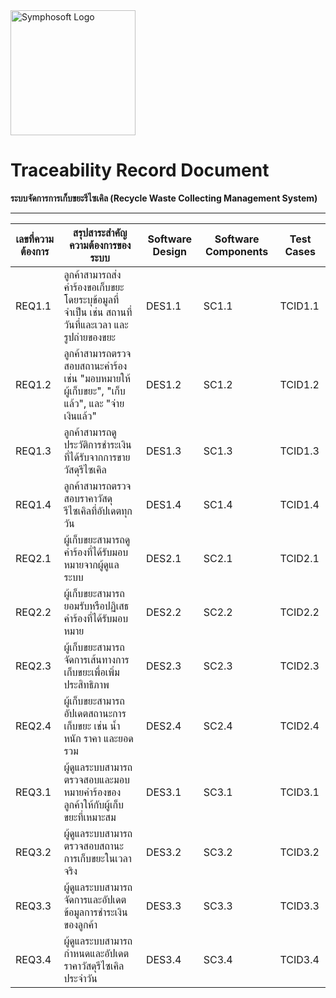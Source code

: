 <img src="https://www.symphosoft.com/logo/symphosoftLogo.png" alt="Symphosoft Logo" width="200"/>

# Traceability Record Document  
**ระบบจัดการการเก็บขยะรีไซเคิล (Recycle Waste Collecting Management System)**

---

| เลขที่ความต้องการ | สรุปสาระสำคัญความต้องการของระบบ                                                                                                                                 | Software Design           | Software Components | Test Cases |
|--------------------|--------------------------------------------------------------------------------------------------------------------------------------------------------------------|---------------------------|---------------------|------------|
| REQ1.1             | ลูกค้าสามารถส่งคำร้องขอเก็บขยะโดยระบุข้อมูลที่จำเป็น เช่น สถานที่ วันที่และเวลา และรูปถ่ายของขยะ                                                                  | DES1.1                    | SC1.1               | TCID1.1    |
| REQ1.2             | ลูกค้าสามารถตรวจสอบสถานะคำร้อง เช่น "มอบหมายให้ผู้เก็บขยะ", "เก็บแล้ว", และ "จ่ายเงินแล้ว"                                                                       | DES1.2                    | SC1.2               | TCID1.2    |
| REQ1.3             | ลูกค้าสามารถดูประวัติการชำระเงินที่ได้รับจากการขายวัสดุรีไซเคิล                                                                                                   | DES1.3                    | SC1.3               | TCID1.3    |
| REQ1.4             | ลูกค้าสามารถตรวจสอบราคาวัสดุรีไซเคิลที่อัปเดตทุกวัน                                                                                                               | DES1.4                    | SC1.4               | TCID1.4    |
| REQ2.1             | ผู้เก็บขยะสามารถดูคำร้องที่ได้รับมอบหมายจากผู้ดูแลระบบ                                                                                                             | DES2.1                    | SC2.1               | TCID2.1    |
| REQ2.2             | ผู้เก็บขยะสามารถยอมรับหรือปฏิเสธคำร้องที่ได้รับมอบหมาย                                                                                                            | DES2.2                    | SC2.2               | TCID2.2    |
| REQ2.3             | ผู้เก็บขยะสามารถจัดการเส้นทางการเก็บขยะเพื่อเพิ่มประสิทธิภาพ                                                                                                     | DES2.3                    | SC2.3               | TCID2.3    |
| REQ2.4             | ผู้เก็บขยะสามารถอัปเดตสถานะการเก็บขยะ เช่น น้ำหนัก ราคา และยอดรวม                                                                                                | DES2.4                    | SC2.4               | TCID2.4    |
| REQ3.1             | ผู้ดูแลระบบสามารถตรวจสอบและมอบหมายคำร้องของลูกค้าให้กับผู้เก็บขยะที่เหมาะสม                                                                                        | DES3.1                    | SC3.1               | TCID3.1    |
| REQ3.2             | ผู้ดูแลระบบสามารถตรวจสอบสถานะการเก็บขยะในเวลาจริง                                                                                                                 | DES3.2                    | SC3.2               | TCID3.2    |
| REQ3.3             | ผู้ดูแลระบบสามารถจัดการและอัปเดตข้อมูลการชำระเงินของลูกค้า                                                                                                        | DES3.3                    | SC3.3               | TCID3.3    |
| REQ3.4             | ผู้ดูแลระบบสามารถกำหนดและอัปเดตราคาวัสดุรีไซเคิลประจำวัน                                                                                                         | DES3.4                    | SC3.4               | TCID3.4    |
